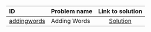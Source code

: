 | ID | Problem name | Link to solution |
|:---|:---|:---:|
| [addingwords](https://open.kattis.com/problems/addingwords) | Adding Words | [Solution](https://github.com/versenyi98/kattis-solutions/tree/main/solutions/Adding%20Words)|
